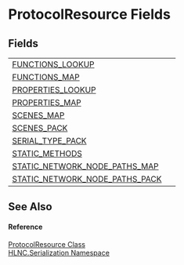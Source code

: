 # ProtocolResource Fields




## Fields
<table>
<tr>
<td><a href="F_HLNC_Serialization_ProtocolResource_FUNCTIONS_LOOKUP">FUNCTIONS_LOOKUP</a></td>
<td> </td></tr>
<tr>
<td><a href="F_HLNC_Serialization_ProtocolResource_FUNCTIONS_MAP">FUNCTIONS_MAP</a></td>
<td> </td></tr>
<tr>
<td><a href="F_HLNC_Serialization_ProtocolResource_PROPERTIES_LOOKUP">PROPERTIES_LOOKUP</a></td>
<td> </td></tr>
<tr>
<td><a href="F_HLNC_Serialization_ProtocolResource_PROPERTIES_MAP">PROPERTIES_MAP</a></td>
<td> </td></tr>
<tr>
<td><a href="F_HLNC_Serialization_ProtocolResource_SCENES_MAP">SCENES_MAP</a></td>
<td> </td></tr>
<tr>
<td><a href="F_HLNC_Serialization_ProtocolResource_SCENES_PACK">SCENES_PACK</a></td>
<td> </td></tr>
<tr>
<td><a href="F_HLNC_Serialization_ProtocolResource_SERIAL_TYPE_PACK">SERIAL_TYPE_PACK</a></td>
<td> </td></tr>
<tr>
<td><a href="F_HLNC_Serialization_ProtocolResource_STATIC_METHODS">STATIC_METHODS</a></td>
<td> </td></tr>
<tr>
<td><a href="F_HLNC_Serialization_ProtocolResource_STATIC_NETWORK_NODE_PATHS_MAP">STATIC_NETWORK_NODE_PATHS_MAP</a></td>
<td> </td></tr>
<tr>
<td><a href="F_HLNC_Serialization_ProtocolResource_STATIC_NETWORK_NODE_PATHS_PACK">STATIC_NETWORK_NODE_PATHS_PACK</a></td>
<td> </td></tr>
</table>

## See Also


#### Reference
<a href="T_HLNC_Serialization_ProtocolResource">ProtocolResource Class</a>  
<a href="N_HLNC_Serialization">HLNC.Serialization Namespace</a>  
